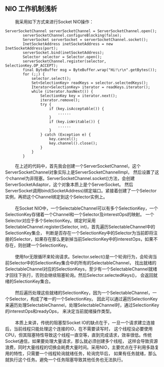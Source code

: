 ## NIO 工作机制浅析

&emsp;&emsp; 我采用如下方式来进行Socket NIO操作：
<p>
    
    ServerSocketChannel serverSocketChannel = ServerSocketChannel.open();
            serverSocketChannel.configureBlocking(false);
            ServerSocket serverSocket = serverSocketChannel.socket();
            InetSocketAddress inetSocketAddress = new InetSocketAddress(port);
            serverSocket.bind(inetSocketAddress);
            Selector selector = Selector.open();
            serverSocketChannel.register(selector, SelectionKey.OP_ACCEPT);
            final ByteBuffer msg = ByteBuffer.wrap("Hi!\r\n".getBytes());
            for (;;) {
                selector.select();
                Set<SelectionKey> readKeys = selector.selectedKeys();
                Iterator<SelectionKey> iterator = readKeys.iterator();
                while (iterator.hasNext()) {
                    SelectionKey key = iterator.next();
                    iterator.remove();
                    try {
                        if (key.isAcceptable()) {
                            ......
                        }
                        if (key.isWritable()) {
                            ......
                        }
                    } catch (Exception e) {
                        key.cancel();
                        key.channel().close();
                    }
                }
            }
        
</p>
&emsp;&emsp; 在上述的代码中，首先我会创建一个ServerSocketChannel，这个ServerSocketChannel对象实际上是ServerSocketChannelImpl，
然后设置了这个channel为非阻塞。ServerSocketChannel.socket()方法，会创建ServerSocketAdaptor，这个对象本质上是个ServerSocket。
然后ServerSocket调用bind(SocketAddress)绑定端口。紧接着创建了一个Selector实例，再把这个Channel绑定到这个Selector实例上。
<br>
<br>
&emsp;&emsp; 在Socket NIO中，一个SelectableChannel可以有多个SelectionKey，一个SelectionKey存储着一个Channel和一个Selector及interestOps的映射。
一个Selector对应于多个SelectionKey。绑定时采用SelectableChannel.register(Selector, int)，首先遍历SelectableChannel中的SelectionKey集合，
判断是否存在一个SelectionKey中的Selector为当前即将注册的Selector，如果存在那么更新掉当前SelectionKey中的interestOps，如果不存在，则创建一个SelectionKey。
<br>
<br>
&emsp;&emsp; 使用for无限循环来轮询请求。Selector.select()是一个轮询行为，会轮询当前Selector中的SelectionKey集合中的所有的SelectableChannel，
找出就绪的SelectableChannel对应的SelectionKeys，至少有一个SelectableChannel就绪才回往下执行，否则会继续阻塞轮询。然后Selector.selectedKeys()，
会返回就绪的SelectionKey集合。
<br>
<br>
&emsp;&emsp; 然后遍历处理这些就绪的SelectionKey，因为一个SelectableChannel，一个Selector，构成了唯一的一个SelectionKey。
因此可以通过遍历SelectionKey来遍历处理SelectableChannel，处理SelectableChannel时，通过SelectionKey的interestOps和readyOps，
来决定当前就绪操作类型。
<br>
<br>
&emsp;&emsp; 本质上来讲，传统的阻塞型Socket IO的缺点在于，一旦一个请求建立连接后，当前线程只能处理这个连接的IO，在不需要读写时，
这个线程没必要使用CPU，但其阻塞特性导致这个线程一直空等，直到完成请求，效率很低。传统Socket通信，如果要处理大量请求，那么就必须创建多个线程，
这样会导致资源浪费，同时大量线程的切换会耗费大量时间。采用NIO，主要优点在于利用多路复用的特性，只需要一个线程轮询就绪任务，轮询完毕后，
如果有任务就绪，那么就执行这个任务。避免一个任务阻塞导致其他任务也无法执行。


